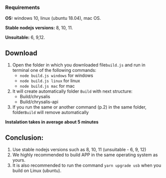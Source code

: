 ### Requirements

**OS:** windows 10, linux (ubuntu 18.04), mac OS.

**Stable nodejs versions:** 8, 10, 11.

**Unsuitable:** 6, 9,12.

## Download

1. Open the folder in which you downloaded file`build.js` and run in terminal one of the following commands:
    - `node build.js windows` for windows
    - `node build.js linux` for linux
    - `node build.js mac` for mac
2. It will create automatically folder `Build` with next structure:
    - Build/chrysalis
    - Build/chrysalis-api
3. If you run the same or another command (p.2) in the same folder, folder`Build` will remove automatically 

 
**Instalation takes in average about 5 minutes**
## Conclusion: 
1. Use stable nodejs versions such as 8, 10, 11 (unsuitable - 6, 9, 12)
2. We highly recommended to build APP in the same operating system as yours.
3. It is also recommended to run the command `yarn upgrade usb` when you build on Linux (ubuntu).

